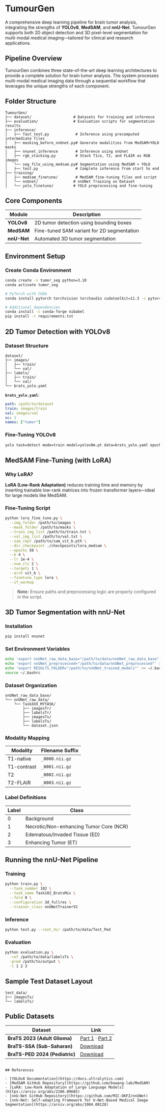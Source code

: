 
# TumourGen

A comprehensive deep learning pipeline for brain tumor analysis, integrating the strengths of **YOLOv8**, **MedSAM**, and **nnU-Net**. TumourGen supports both 2D object detection and 3D pixel-level segmentation for multi-modal medical imaging—tailored for clinical and research applications.

## Pipeline Overview

TumourGen combines three state-of-the-art deep learning architectures to provide a complete solution for brain tumor analysis. The system processes multi-modal medical imaging data through a sequential workflow that leverages the unique strengths of each component.

## Folder Structure

```
TumourGen/
├── dataset/                   # Datasets for training and inference
├── evaluation/                # Evaluation scripts for segmentation results
├── inference/
│   ├── fast_test.py            # Inference using precomputed intermediate files
│   ├── masking_before_nnUnet.py# Generate modalities from MedSAM+YOLO masks
│   ├── nnunet_inference        # Inference using nnUnet
│   ├── rgb_stacking.py         # Stack T1ce, T2, and FLAIR as RGB images
│   └── seg_file_using_medsam.py# Segmentation using MedSAM + YOLO
│   ├── test.py                 # Complete inference from start to end
├── training/
│   ├── medsam_finetune/        # MedSAM fine-tuning files and script
│   └── nnUnet/                # nnUNet Training on Dataset
│   └── yolo_finetune/         # YOLO preprocessing and fine-tuning
```

## Core Components

| Module      | Description                                |
| ----------- | ------------------------------------------ |
| **YOLOv8**  | 2D tumor detection using bounding boxes    |
| **MedSAM**  | Fine-tuned SAM variant for 2D segmentation |
| **nnU-Net** | Automated 3D tumor segmentation            |

## Environment Setup

### Create Conda Environment

```bash
conda create -n tumor_seg python=3.10
conda activate tumor_seg

# PyTorch with CUDA
conda install pytorch torchvision torchaudio cudatoolkit=11.3 -c pytorch

# Additional dependencies
conda install -c conda-forge nibabel
pip install -r requirements.txt
```

## 2D Tumor Detection with YOLOv8

### Dataset Structure

```
dataset/
├── images/
│   ├── train/
│   └── val/
├── labels/
│   ├── train/
│   └── val/
└── brats_yolo.yaml
```

**`brats_yolo.yaml`**:

```yaml
path: /path/to/dataset
train: images/train
val: images/val
nc: 1
names: ["tumor"]
```

### Fine-Tuning YOLOv8

```bash
yolo task=detect mode=train model=yolov8m.pt data=brats_yolo.yaml epochs=100 imgsz=640 batch=16 device=0
```

## MedSAM Fine-Tuning (with LoRA)

### Why LoRA?

**LoRA (Low-Rank Adaptation)** reduces training time and memory by inserting trainable low-rank matrices into frozen transformer layers—ideal for large models like MedSAM.

### Fine-Tuning Script

```bash
python lora_fine_tune.py \
  --img_folder /path/to/images \
  --mask_folder /path/to/masks \
  --train_img_list /path/to/train.txt \
  --val_img_list /path/to/val.txt \
  --sam_ckpt /path/to/sam_vit_b.pth \
  --dir_checkpoint ./checkpoints/lora_medsam \
  --epochs 50 \
  --b 4 \
  --lr 1e-4 \
  --num_cls 2 \
  --targets 1 \
  --arch vit_b \
  --finetune_type lora \
  --if_warmup
```

> **Note:** Ensure paths and preprocessing logic are properly configured in the script.

## 3D Tumor Segmentation with nnU-Net

### Installation

```bash
pip install nnunet
```

### Set Environment Variables

```bash
echo 'export nnUNet_raw_data_base="/path/to/data/nnUNet_raw_data_base"' >> ~/.bashrc
echo 'export nnUNet_preprocessed="/path/to/data/nnUNet_preprocessed"' >> ~/.bashrc
echo 'export RESULTS_FOLDER="/path/to/nnUNet_trained_models"' >> ~/.bashrc
source ~/.bashrc
```

### Dataset Organization

```
nnUNet_raw_data_base/
└── nnUNet_raw_data/
    └── TaskXXX_MYTASK/
        ├── imagesTr/
        ├── labelsTr/
        ├── imagesTs/
        ├── labelsTs/
        └── dataset.json
```

### Modality Mapping

| Modality    | Filename Suffix |
| ----------- | --------------- |
| T1-native   | `_0000.nii.gz`  |
| T1-contrast | `_0001.nii.gz`  |
| T2          | `_0002.nii.gz`  |
| T2-FLAIR    | `_0003.nii.gz`  |

### Label Definitions

| Label | Class                                   |
| ----- | --------------------------------------- |
| 0     | Background                              |
| 1     | Necrotic/Non-enhancing Tumor Core (NCR) |
| 2     | Edematous/Invaded Tissue (ED)           |
| 3     | Enhancing Tumor (ET)                    |

## Running the nnU-Net Pipeline

### Training

```bash
python train.py \
  --task_number 102 \
  --task_name Task102_BratsMix \
  --fold 0 \
  --configuration 3d_fullres \
  --trainer_class nnUNetTrainerV2
```

### Inference

```bash
python test.py --root_dir /path/to/data/Test_Ped
```

### Evaluation

```bash
python evaluation.py \
  -ref /path/to/data/labelsTs \
  -pred /path/to/output \
  -l 1 2 3
```

## Sample Test Dataset Layout

```
test_data/
├── imagesTs/
└── labelsTs/
```

## Public Datasets

| Dataset                        | Link                                                                                                                                     |
| ------------------------------ | ---------------------------------------------------------------------------------------------------------------------------------------- |
| **BraTS 2023 (Adult Glioma)**  | [Part 1](https://www.kaggle.com/datasets/aiocta/brats2023-part-1) · [Part 2](https://www.kaggle.com/datasets/aiocta/brats2023-part-2zip) |
| **BraTS-SSA (Sub-Saharan)**    | [Download](https://www.kaggle.com/datasets/mrasiamah/brats2023-ssa)                                                                      |
| **BraTS-PED 2024 (Pediatric)** | [Download](https://www.kaggle.com/datasets/srutorshibasuray/brats-ped-2024)                                                              |


```

## References

- [YOLOv8 Documentation](https://docs.ultralytics.com)
- [MedSAM GitHub Repository](https://github.com/bowang-lab/MedSAM)
- [LoRA: Low-Rank Adaptation of Large Language Models](https://arxiv.org/abs/2106.09685)
- [nnU-Net GitHub Repository](https://github.com/MIC-DKFZ/nnUNet)
- [nnU-Net: Self-adapting Framework for U-Net-Based Medical Image Segmentation](https://arxiv.org/abs/1904.08128)
